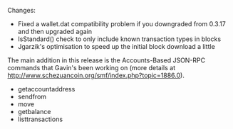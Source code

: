 Changes:
* Fixed a wallet.dat compatibility problem if you downgraded from 0.3.17 and then upgraded again
* IsStandard() check to only include known transaction types in blocks
* Jgarzik's optimisation to speed up the initial block download a little

The main addition in this release is the Accounts-Based JSON-RPC commands that Gavin's been working on (more details at http://www.schezuancoin.org/smf/index.php?topic=1886.0).  
* getaccountaddress
* sendfrom
* move
* getbalance
* listtransactions
